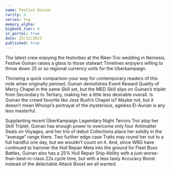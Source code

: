 ```yaml
---
name: Festive Guinan
rarity: 5
series: tng
memory_alpha:
bigbook_tier: 4
in_portal: true
date: 25/12/2023
published: true
---
```


The latest crew enjoying the festivities at the Riker-Troi wedding in Nemesis, Festive Guinan raises a glass to those stalwart Timelines enjoyers willing to throw down 25 or so regional currency units for the Uberkampaign. 

Throwing a quick comparison your way for contemporary readers of this note when originally penned, Guinan demolishes Event Reward Quality of Mercy Chapel in the same Skill set, but the MED Skill slips on Guinan’s triplet from Secondary to Tertiary, making her a little less desirable overall. Is Guinan the crowd favorite like Jess Bush’s Chapel is? Maybe not, but it doesn’t mean Whoopi’s portrayal of the mysterious, ageless El-Aurian is any less masterful.

Supplanting recent ÜberKampaign Legendary Night Terrors Troi atop her Skill Triplet, Guinan has enough power to overcome only four Antimatter Seats on Voyages, and her trio of debut Collections place her solidly in the “average” range there. Two further edge case Traits may round her out to a full handful one day, but we wouldn’t count on it. And, since WRG have continued to hammer the Hull Repair Meta into the ground for Fleet Boss Battles, Guinan also has a 25% Hull Repair Ship Ability with a just-worse-than-best-in-class 22s cycle time, but with a less tasty Accuracy Boost instead of the delectable Attack Boost we all wanted.
